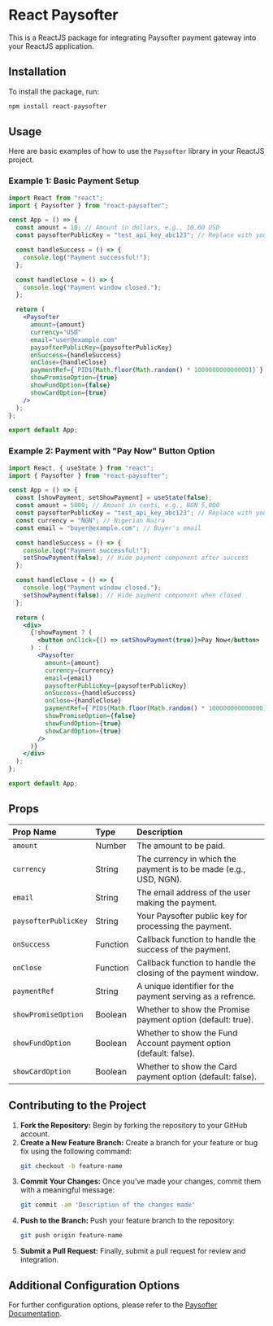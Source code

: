 <!-- README.md -->

# React Paysofter

This is a ReactJS package for integrating Paysofter payment gateway into your ReactJS application.

## Installation

To install the package, run:

```bash
npm install react-paysofter
```

## Usage

Here are basic examples of how to use the `Paysofter` library in your ReactJS project.

### Example 1: Basic Payment Setup

```jsx
import React from "react";
import { Paysofter } from "react-paysofter";

const App = () => {
  const amount = 10; // Amount in dollars, e.g., 10.00 USD
  const paysofterPublicKey = "test_api_key_abc123"; // Replace with your actual public key

  const handleSuccess = () => {
    console.log("Payment successful!");
  };

  const handleClose = () => {
    console.log("Payment window closed.");
  };

  return (
    <Paysofter
      amount={amount}
      currency="USD"
      email="user@example.com"
      paysofterPublicKey={paysofterPublicKey}
      onSuccess={handleSuccess}
      onClose={handleClose}
      paymentRef={`PID${Math.floor(Math.random() * 100000000000000)}`}
      showPromiseOption={true}
      showFundOption={false}
      showCardOption={true}
    />
  );
};

export default App;
```

### Example 2: Payment with "Pay Now" Button Option

```jsx
import React, { useState } from "react";
import { Paysofter } from "react-paysofter";

const App = () => {
  const [showPayment, setShowPayment] = useState(false);
  const amount = 5000; // Amount in cents, e.g., NGN 5,000
  const paysofterPublicKey = "test_api_key_abc123"; // Replace with your actual public key
  const currency = "NGN"; // Nigerian Naira
  const email = "buyer@example.com"; // Buyer's email

  const handleSuccess = () => {
    console.log("Payment successful!");
    setShowPayment(false); // Hide payment component after success
  };

  const handleClose = () => {
    console.log("Payment window closed.");
    setShowPayment(false); // Hide payment component when closed
  };

  return (
    <div>
      {!showPayment ? (
        <button onClick={() => setShowPayment(true)}>Pay Now</button>
      ) : (
        <Paysofter
          amount={amount}
          currency={currency}
          email={email}
          paysofterPublicKey={paysofterPublicKey}
          onSuccess={handleSuccess}
          onClose={handleClose}
          paymentRef={`PID${Math.floor(Math.random() * 100000000000000)}`}
          showPromiseOption={false}
          showFundOption={true}
          showCardOption={true}
        />
      )}
    </div>
  );
};

export default App;
```

## Props

| Prop Name            | Type     | Description                                                       |
| :------------------- | :------- | :---------------------------------------------------------------- |
| `amount`             | Number   | The amount to be paid.                                            |
| `currency`           | String   | The currency in which the payment is to be made (e.g., USD, NGN). |
| `email`              | String   | The email address of the user making the payment.                 |
| `paysofterPublicKey` | String   | Your Paysofter public key for processing the payment.             |
| `onSuccess`          | Function | Callback function to handle the success of the payment.           |
| `onClose`            | Function | Callback function to handle the closing of the payment window.    |
| `paymentRef`         | String   | A unique identifier for the payment serving as a refrence.        |
| `showPromiseOption`  | Boolean  | Whether to show the Promise payment option (default: true).       |
| `showFundOption`     | Boolean  | Whether to show the Fund Account payment option (default: false). |
| `showCardOption`     | Boolean  | Whether to show the Card payment option (default: false).         |

## Contributing to the Project

1. **Fork the Repository:** Begin by forking the repository to your GitHub account.
2. **Create a New Feature Branch:** Create a branch for your feature or bug fix using the following command:
   ```bash
   git checkout -b feature-name
   ```
3. **Commit Your Changes:** Once you’ve made your changes, commit them with a meaningful message:
   ```bash
   git commit -am 'Description of the changes made'
   ```
4. **Push to the Branch:** Push your feature branch to the repository:
   ```bash
   git push origin feature-name
   ```
5. **Submit a Pull Request:** Finally, submit a pull request for review and integration.

## Additional Configuration Options

For further configuration options, please refer to the [Paysofter Documentation](https://paysofter.com/docs).

